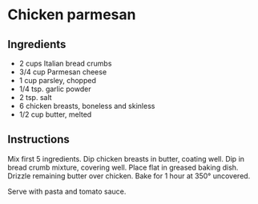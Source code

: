 # Chicken parmesan

## Ingredients

* 2 cups Italian bread crumbs
* 3/4 cup Parmesan cheese
* 1 cup parsley, chopped
* 1/4 tsp. garlic powder
* 2 tsp. salt
* 6 chicken breasts, boneless and skinless
* 1/2 cup butter, melted

## Instructions

Mix first 5 ingredients. Dip chicken breasts in butter, coating well. Dip in bread crumb mixture, covering well. Place flat in greased baking dish. Drizzle remaining butter over chicken. Bake for 1 hour at 350° uncovered.

Serve with pasta and tomato sauce.